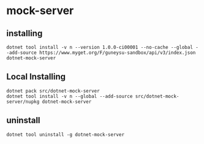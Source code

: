 # mock-server



## installing

```
dotnet tool install -v n --version 1.0.0-ci00001 --no-cache --global --add-source https://www.myget.org/F/guneysu-sandbox/api/v3/index.json dotnet-mock-server
```

## Local Installing
```
dotnet pack src/dotnet-mock-server
dotnet tool install -v n --global --add-source src/dotnet-mock-server/nupkg dotnet-mock-server
```

## uninstall
```
dotnet tool uninstall -g dotnet-mock-server
```
